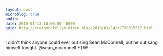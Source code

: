 ```yaml
---
layout: post
microblog: true
audio: 
date: 2010-01-13 18:00:00 -0600
guid: http://craigmcclellan.micro.blog/2010/01/14/t7738015557.html
---
```

I didn't think anyone could ever out sing Sean McConnell, but he out sang himself tonight. @sean_mcconnell FTW!
